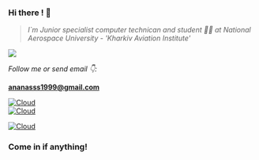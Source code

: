  
### Hi there ! 👋

>   *I`m Junior specialist computer technican*
>   *and*
>   *student 👨‍🎓 at National Aerospace University - 'Kharkiv Aviation Institute'*



![](https://image.freepik.com/free-vector/human-evolution-of-monkey-to-modern-man-programmer-computer-user-isolated-on-white_33099-1593.jpg)




*Follow me or send email 👇:*

**<ananasss1999@gmail.com>**

[![Cloud](https://img.shields.io/badge/instagram-ffffff?style=social&logo=instagram)](https://www.instagram.com/a.nanass.s/)        
        [![Cloud](https://img.shields.io/badge/Telegram-ffffff?style=social&logo=telegram)](https://t.me/a_nanass_s)

[![Cloud](https://img.shields.io/badge/linkedin-blue?style=social&logo=linkedin)](https://www.linkedin.com/in/alexandr-anastasiev-835725207/)


### **Come in if anything!**
